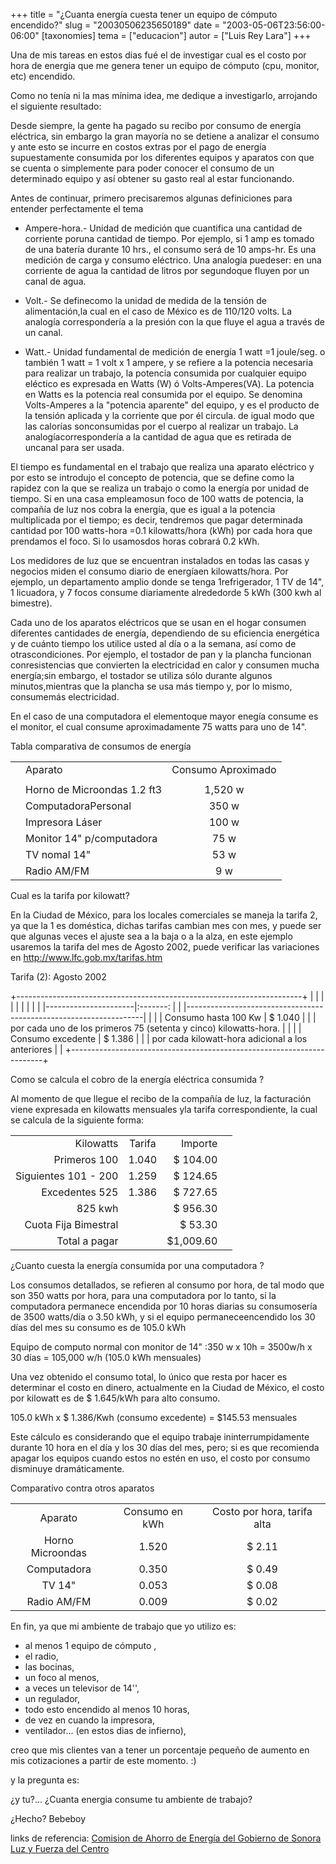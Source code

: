+++
title = "¿Cuanta energía cuesta tener un equipo de cómputo encendido?"
slug = "20030506235650189"
date = "2003-05-06T23:56:00-06:00"
[taxonomies]
tema = ["educacion"]
autor = ["Luis Rey Lara"]
+++

Una de mis tareas en estos dias fué el de investigar cual es el costo
por hora de energia que me genera tener un equipo de cómputo (cpu,
monitor, etc) encendido.

Como no tenía ni la mas mínima idea, me dedique a investigarlo,
arrojando el siguiente resultado:

<!-- more -->

Desde siempre, la gente ha pagado su recibo por consumo de energía
eléctrica, sin embargo la gran mayoría no se detiene a analizar el
consumo y ante esto se incurre en costos extras por el pago de energía
supuestamente consumida por los diferentes equipos y aparatos con que se
cuenta o simplemente para poder conocer el consumo de un determinado
equipo y así obtener su gasto real al estar funcionando.

Antes de continuar, primero precisaremos algunas definiciones para
entender perfectamente el tema

- Ampere-hora.- Unidad de medición que cuantifica una cantidad de
    corriente poruna cantidad de tiempo. Por ejemplo, si 1 amp es tomado
    de una batería durante 10 hrs., el consumo será de 10 amps-hr. Es
    una medición de carga y consumo eléctrico. Una analogía puedeser: en
    una corriente de agua la cantidad de litros por segundoque fluyen
    por un canal de agua.

- Volt.- Se definecomo la unidad de medida de la tensión de
    alimentación,la cual en el caso de México es de 110/120 volts. La
    analogía correspondería a la presión con la que fluye el agua a
    través de un canal.

- Watt.- Unidad fundamental de medición de energía 1 watt =1
    joule/seg. o también 1 watt = 1 volt x 1 ampere, y se refiere a la
    potencia necesaria para realizar un trabajo, la potencia consumida
    por cualquier equipo eléctico es expresada en Watts (W) ó
    Volts-Amperes(VA). La potencia en Watts es la potencia real
    consumida por el equipo. Se denomina Volts-Amperes a la "potencia
    aparente" del equipo, y es el producto de la tensión aplicada y la
    corriente que por él circula. de igual modo que las calorías
    sonconsumidas por el cuerpo al realizar un trabajo. La
    analogíacorrespondería a la cantidad de agua que es retirada de
    uncanal para ser usada.

El tiempo es fundamental en el trabajo que realiza una aparato eléctrico
y por esto se introdujo el concepto de potencia, que se define como la
rapidez con la que se realiza un trabajo o como la energía por unidad de
tiempo. Si en una casa empleamosun foco de 100 watts de potencia, la
compañía de luz nos cobra la energía, que es igual a la potencia
multiplicada por el tiempo; es decir, tendremos que pagar determinada
cantidad por 100 watts-hora =0.1 kilowatts/hora (kWh) por cada hora que
prendamos el foco. Si lo usamosdos horas cobrará 0.2 kWh.

Los medidores de luz que se encuentran instalados en todas las casas y
negocios miden el consumo diario de energíaen kilowatts/hora. Por
ejemplo, un departamento amplio donde se tenga 1refrigerador, 1 TV de
14", 1 licuadora, y 7 focos consume diariamente alrededorde 5 kWh (300
kwh al bimestre).

Cada uno de los aparatos eléctricos que se usan en el hogar consumen
diferentes cantidades de energía, dependiendo de su eficiencia
energética y de cuánto tiempo los utilice usted al día o a la semana,
así como de otrascondiciones. Por ejemplo, el tostador de pan y la
plancha funcionan conresistencias que convierten la electricidad en
calor y consumen mucha energía;sin embargo, el tostador se utiliza sólo
durante algunos minutos,mientras que la plancha se usa más tiempo y, por
lo mismo, consumemás electricidad.

En el caso de una computadora el elementoque mayor enegía consume es el
monitor, el cual consume aproximadamente 75 watts para uno de 14".

Tabla comparativa de consumos de energía

|     |                             |                    |
|-----|-----------------------------|:------------------:|
|     | Aparato                     | Consumo Aproximado |
|     |                             |                    |
|     | Horno de Microondas 1.2 ft3 |      1,520 w       |
|     | ComputadoraPersonal         |       350 w        |
|     | Impresora Láser             |       100 w        |
|     | Monitor 14" p/computadora   |        75 w        |
|     | TV nomal 14"                |        53 w        |
|     | Radio AM/FM                 |        9 w         |

Cual es la tarifa por kilowatt?

En la Ciudad de México, para los locales comerciales se maneja la tarifa
2, ya que la 1 es doméstica, dichas tarifas cambian mes con mes, y puede
ser que algunas veces el ajuste sea a la baja o a la alza, en este
ejemplo usaremos la tarifa del mes de Agosto 2002, puede verificar las
variaciones en <http://www.lfc.gob.mx/tarifas.htm>

Tarifa (2): Agosto 2002

+-----------------------------------------------------------------------+
| |                      |                                              |
| |                                                                   | |
| |----------------------|:-------:                                     |
| |-------------------------------------------------------------------| |
| | Consumo hasta 100 Kw | $ 1.040                                      |
| | por cada uno de los primeros 75 (setenta y cinco) kilowatts-hora. | |
| | Consumo excedente    | $ 1.386                                      |
| | por cada kilowatt-hora adicional a los anteriores                 | |
+-----------------------------------------------------------------------+

Como se calcula el cobro de la energía eléctrica consumida ?

Al momento de que llegue el recibo de la compañía de luz, la facturación
viene expresada en kilowatts mensuales yla tarifa correspondiente, la
cual se calcula de la siguiente forma:

|                      |        |           |     |
|---------------------:|:------:|----------:|-----|
|            Kilowatts | Tarifa |   Importe |     |
|         Primeros 100 | 1.040  |  $ 104.00 |     |
| Siguientes 101 - 200 | 1.259  |  $ 124.65 |     |
|       Excedentes 525 | 1.386  |  $ 727.65 |     |
|              825 kwh |        |  $ 956.30 |     |
| Cuota Fija Bimestral |        |   $ 53.30 |     |
|        Total a pagar |        | $1,009.60 |     |

¿Cuanto cuesta la energía consumida por una computadora ?

Los consumos detallados, se refieren al consumo por hora, de tal modo
que son 350 watts por hora, para una computadora por lo tanto, si la
computadora permanece encendida por 10 horas diarias su consumosería de
3500 watts/día o 3.50 kWh, y si el equipo permaneceencendido los 30 días
del mes su consumo es de 105.0 kWh

Equipo de computo normal con monitor de 14" :350 w x 10h = 3500w/h x 30
días = 105,000 w/h (105.0 kWh mensuales)

Una vez obtenido el consumo total, lo único que resta por hacer es
determinar el costo en dinero, actualmente en la Ciudad de México, el
costo por kilowatt es de
$ 1.645/kWh para alto consumo.

105.0 kWh x $ 1.386/Kwh (consumo excedente) = $145.53 mensuales

Este cálculo es considerando que el equipo trabaje ininterrumpidamente
durante 10 hora en el día y los 30 días del mes, pero; si es que
recomienda apagar los equipos cuando estos no estén en uso, el costo por
consumo disminuye dramáticamente.

Comparativo contra otros aparatos

|                  |                |                             |
|:----------------:|:--------------:|:---------------------------:|
|     Aparato      | Consumo en kWh | Costo por hora, tarifa alta |
| Horno Microondas |     1.520      |           $ 2.11            |
|   Computadora    |     0.350      |           $ 0.49            |
|      TV 14"      |     0.053      |           $ 0.08            |
|   Radio AM/FM    |     0.009      |           $ 0.02            |

En fin, ya que mi ambiente de trabajo que yo utilizo es:

- al menos 1 equipo de cómputo ,
- el radio,
- las bocinas,
- un foco al menos,
- a veces un televisor de 14'',
- un regulador,
- todo esto encendido al menos 10 horas,
- de vez en cuando la impresora,
- ventilador... (en estos dias de infierno),

creo que mis clientes van a tener un porcentaje pequeño de aumento en
mis cotizaciones a partir de este momento. :)

y la pregunta es:

¿y tu?... ¿Cuanta energia consume tu ambiente de trabajo?

¿Hecho?
Bebeboy

links de referencia:
[Comision de Ahorro de Energía del Gobierno de
Sonora](http://www.caees.gob.mx/)
[Luz y Fuerza del Centro](http://www.lfc.gob.mx/)
